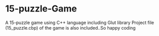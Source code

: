# 15-puzzle-Game
A  15-puzzle game using C++ language  including  Glut library
Project file (15_puzzle.cbp)  of the game is also included..So  happy coding
